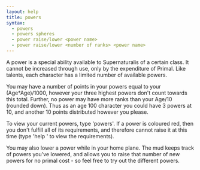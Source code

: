```yaml
---
layout: help
title: powers
syntax:
  - powers
  - powers spheres
  - power raise/lower <power name>
  - power raise/lower <number of ranks> <power name>
---
```


A power is a special ability available to Supernaturalis of a certain class.
It cannot be increased through use, only by the expenditure of Primal.  Like 
talents, each character has a limited number of available powers.

You may have a number of points in your powers equal to your (Age*Age)/1000, 
however your three highest powers don't count towards this total.  Further, no
power may have more ranks than your Age/10 (rounded down).  Thus as an age 100
character you could have 3 powers at 10, and another 10 points distributed 
however you please.

To view your current powers, type 'powers'.  If a power is coloured red, then
you don't fulfill all of its requirements, and therefore cannot raise it at 
this time (type 'help <power name>' to view the requirements).

You may also lower a power while in your home plane.  The mud keeps track of 
powers you've lowered, and allows you to raise that number of new powers for 
no primal cost - so feel free to try out the different powers.
